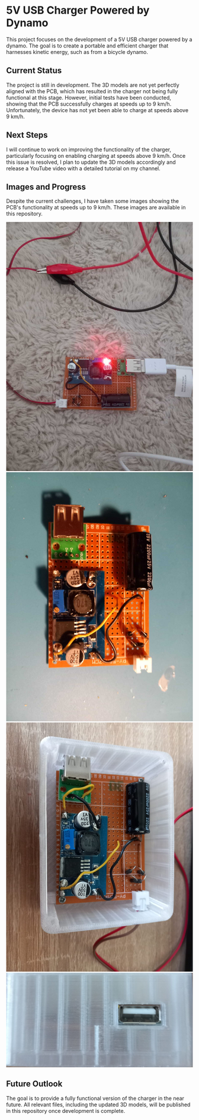 # 5V USB Charger Powered by Dynamo

This project focuses on the development of a 5V USB charger powered by a dynamo. The goal is to create a portable and efficient charger that harnesses kinetic energy, such as from a bicycle dynamo.

## Current Status

The project is still in development. The 3D models are not yet perfectly aligned with the PCB, which has resulted in the charger not being fully functional at this stage. However, initial tests have been conducted, showing that the PCB successfully charges at speeds up to 9 km/h. Unfortunately, the device has not yet been able to charge at speeds above 9 km/h.

## Next Steps

I will continue to work on improving the functionality of the charger, particularly focusing on enabling charging at speeds above 9 km/h. Once this issue is resolved, I plan to update the 3D models accordingly and release a YouTube video with a detailed tutorial on my channel.

## Images and Progress

Despite the current challenges, I have taken some images showing the PCB's functionality at speeds up to 9 km/h. These images are available in this repository.

![img1](img1.jpeg)
![img2](img2.jpeg)
![img3](img3.jpeg)
![img4](img4.jpeg)


## Future Outlook

The goal is to provide a fully functional version of the charger in the near future. All relevant files, including the updated 3D models, will be published in this repository once development is complete.
